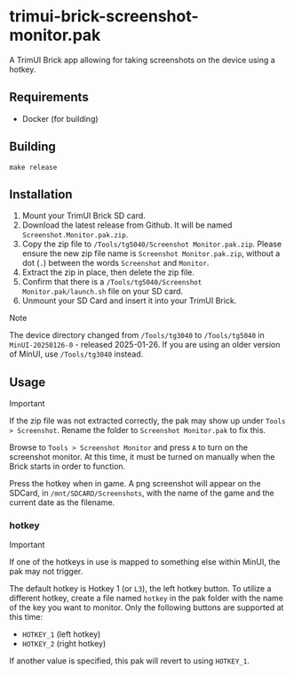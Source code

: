 # trimui-brick-screenshot-monitor.pak

A TrimUI Brick app allowing for taking screenshots on the device using a hotkey.

## Requirements

- Docker (for building)

## Building

```shell
make release
```

## Installation

1. Mount your TrimUI Brick SD card.
2. Download the latest release from Github. It will be named `Screenshot.Monitor.pak.zip`.
3. Copy the zip file to `/Tools/tg5040/Screenshot Monitor.pak.zip`. Please ensure the new zip file name is `Screenshot Monitor.pak.zip`, without a dot (`.`) between the words `Screenshot` and `Monitor`.
4. Extract the zip in place, then delete the zip file.
5. Confirm that there is a `/Tools/tg5040/Screenshot Monitor.pak/launch.sh` file on your SD card.
6. Unmount your SD Card and insert it into your TrimUI Brick.

> [!NOTE]
> The device directory changed from `/Tools/tg3040` to `/Tools/tg5040` in `MinUI-20250126-0` - released 2025-01-26. If you are using an older version of MinUI, use `/Tools/tg3040` instead.

## Usage

> [!IMPORTANT]
> If the zip file was not extracted correctly, the pak may show up under `Tools > Screenshot`. Rename the folder to `Screenshot Monitor.pak` to fix this.

Browse to `Tools > Screenshot Monitor` and press `A` to turn on the screenshot monitor. At this time, it must be turned on manually when the Brick starts in order to function.

Press the hotkey when in game. A png screenshot will appear on the SDCard, in `/mnt/SDCARD/Screenshots`, with the name of the game and the current date as the filename.

### hotkey

> [!IMPORTANT]
> If one of the hotkeys in use is mapped to something else within MinUI, the pak may not trigger.

The default hotkey is Hotkey 1 (or `L3`), the left hotkey button. To utilize a different hotkey, create a file named `hotkey` in the pak folder with the name of the key you want to monitor. Only the following buttons are supported at this time:

- `HOTKEY_1` (left hotkey)
- `HOTKEY_2` (right hotkey)

If another value is specified, this pak will revert to using `HOTKEY_1`.
